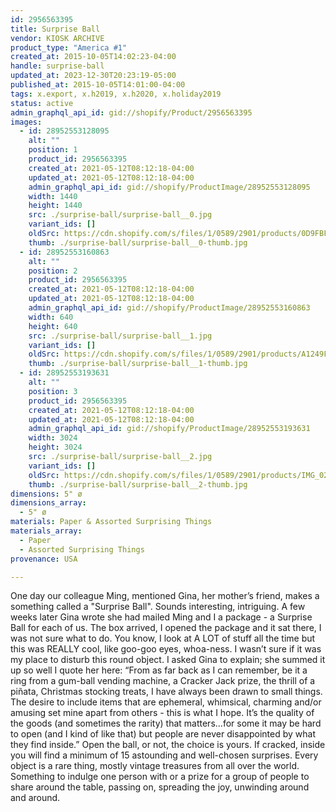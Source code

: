```yaml
---
id: 2956563395
title: Surprise Ball
vendor: KIOSK ARCHIVE
product_type: "America #1"
created_at: 2015-10-05T14:02:23-04:00
handle: surprise-ball
updated_at: 2023-12-30T20:23:19-05:00
published_at: 2015-10-05T14:01:00-04:00
tags: x.export, x.h2019, x.h2020, x.holiday2019
status: active
admin_graphql_api_id: gid://shopify/Product/2956563395
images:
  - id: 28952553128095
    alt: ""
    position: 1
    product_id: 2956563395
    created_at: 2021-05-12T08:12:18-04:00
    updated_at: 2021-05-12T08:12:18-04:00
    admin_graphql_api_id: gid://shopify/ProductImage/28952553128095
    width: 1440
    height: 1440
    src: ./surprise-ball/surprise-ball__0.jpg
    variant_ids: []
    oldSrc: https://cdn.shopify.com/s/files/1/0589/2901/products/0D9FBF1D-94EF-4525-BA88-6977BAD3124D_39c92b65-3331-4898-88c4-14b53edc9f82.jpg?v=1620821538
    thumb: ./surprise-ball/surprise-ball__0-thumb.jpg
  - id: 28952553160863
    alt: ""
    position: 2
    product_id: 2956563395
    created_at: 2021-05-12T08:12:18-04:00
    updated_at: 2021-05-12T08:12:18-04:00
    admin_graphql_api_id: gid://shopify/ProductImage/28952553160863
    width: 640
    height: 640
    src: ./surprise-ball/surprise-ball__1.jpg
    variant_ids: []
    oldSrc: https://cdn.shopify.com/s/files/1/0589/2901/products/A1249F46-89E7-4AC3-9C57-5250FCB4913F_b35cc299-cbc3-4701-988a-ad778af62ddf.jpg?v=1620821538
    thumb: ./surprise-ball/surprise-ball__1-thumb.jpg
  - id: 28952553193631
    alt: ""
    position: 3
    product_id: 2956563395
    created_at: 2021-05-12T08:12:18-04:00
    updated_at: 2021-05-12T08:12:18-04:00
    admin_graphql_api_id: gid://shopify/ProductImage/28952553193631
    width: 3024
    height: 3024
    src: ./surprise-ball/surprise-ball__2.jpg
    variant_ids: []
    oldSrc: https://cdn.shopify.com/s/files/1/0589/2901/products/IMG_0225_92dd7274-ca7a-47c5-b43f-70a8c6d2b341.jpg?v=1620821538
    thumb: ./surprise-ball/surprise-ball__2-thumb.jpg
dimensions: 5" ø
dimensions_array:
  - 5" ø
materials: Paper & Assorted Surprising Things
materials_array:
  - Paper
  - Assorted Surprising Things
provenance: USA

---
```


One day our colleague Ming, mentioned Gina, her mother’s friend, makes a something called a "Surprise Ball". Sounds interesting, intriguing. A few weeks later Gina wrote she had mailed Ming and I a package - a Surprise Ball for each of us. The box arrived, I opened the package and it sat there, I was not sure what to do. You know, I look at A LOT of stuff all the time but this was REALLY cool, like goo-goo eyes, whoa-ness. I wasn’t sure if it was my place to disturb this round object. I asked Gina to explain; she summed it up so well I quote her here: “From as far back as I can remember, be it a ring from a gum-ball vending machine, a Cracker Jack prize, the thrill of a piñata, Christmas stocking treats, I have always been drawn to small things. The desire to include items that are ephemeral, whimsical, charming and/or amusing set mine apart from others - this is what I hope. It’s the quality of the goods (and sometimes the rarity) that matters...for some it may be hard to open (and I kind of like that) but people are never disappointed by what they find inside.” Open the ball, or not, the choice is yours. If cracked, inside you will find a minimum of 15 astounding and well-chosen surprises. Every object is a rare thing, mostly vintage treasures from all over the world. Something to indulge one person with or a prize for a group of people to share around the table, passing on, spreading the joy, unwinding around and around.